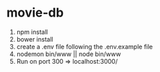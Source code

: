 # movie-db

1. npm install
2. bower install
3. create a .env file following the .env.example file
4. nodemon bin/www || node bin/www
5. Run on port 300 => localhost:3000/
